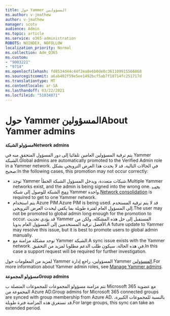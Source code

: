 ```yaml
---
title: حول Yammer المسؤولين
ms.author: v-jmathew
author: v-jmathew
manager: scotv
audience: Admin
ms.topic: article
ms.service: o365-administration
ROBOTS: NOINDEX, NOFOLLOW
localization_priority: Normal
ms.collection: Adm_O365
ms.custom:
- "9003221"
- "9714"
ms.openlocfilehash: fd8534d44c44f2ea8e6b0de8c361109915566868
ms.sourcegitcommit: a6ab402f59e5ee1492bcf5ab7f18714fc251717d
ms.translationtype: MT
ms.contentlocale: ar-SA
ms.lasthandoff: 03/22/2021
ms.locfileid: "51034871"
---
```

# <a name="about-yammer-admins"></a><span data-ttu-id="69432-102">حول Yammer المسؤولين</span><span class="sxs-lookup"><span data-stu-id="69432-102">About Yammer admins</span></span>

<span data-ttu-id="69432-103">**مسؤولو الشبكة**</span><span class="sxs-lookup"><span data-stu-id="69432-103">**Network admins**</span></span>

<span data-ttu-id="69432-104">يتم ترقية المسؤولين العامين تلقائيا إلى دور المسؤول المتحقق منه في Yammer الشبكة.</span><span class="sxs-lookup"><span data-stu-id="69432-104">Global admins are automatically promoted to the Verified Admin role in a Yammer network.</span></span> <span data-ttu-id="69432-105">في الحالات التالية، قد لا يحدث هذا العرض الترويجي بشكل صحيح:</span><span class="sxs-lookup"><span data-stu-id="69432-105">In the following cases, this promotion may not occur correctly:</span></span>

- <span data-ttu-id="69432-106">توجد Yammer شبكات متعددة، ويدخل المسؤول الشبكة الخطأ.</span><span class="sxs-lookup"><span data-stu-id="69432-106">Multiple Yammer networks exist, and the admin is being signed into the wrong one.</span></span> <span data-ttu-id="69432-107">[يجب دمج](https://docs.microsoft.com/yammer/configure-your-yammer-network/consolidate-multiple-yammer-networks) الشبكة للوصول إلى شبكة Yammer واحدة.</span><span class="sxs-lookup"><span data-stu-id="69432-107">[Network consolidation](https://docs.microsoft.com/yammer/configure-your-yammer-network/consolidate-multiple-yammer-networks) is required to get to one Yammer network.</span></span>
- <span data-ttu-id="69432-108">يتم استخدام Azure PIM.</span><span class="sxs-lookup"><span data-stu-id="69432-108">Azure PIM is being used.</span></span> <span data-ttu-id="69432-109">قد لا يتم ترقية المستخدم إلى المسؤول العام لفترة طويلة بما يكفي ليحدث العرض الترويجي.</span><span class="sxs-lookup"><span data-stu-id="69432-109">The user may not be promoted to global admin long enough for the promotion to occur.</span></span> <span data-ttu-id="69432-110">قد يؤدي تحديث Yammer المستقبل إلى حل هذه المشكلة، ولكن من الأفضل ترقية المستخدمين إلى المسؤول العام يدويا.</span><span class="sxs-lookup"><span data-stu-id="69432-110">A future update to Yammer may resolve this issue, but it is best to promote users to global admin manually.</span></span>
- <span data-ttu-id="69432-111">توجد مشكلة مزامنة مع Yammer الشبكة.</span><span class="sxs-lookup"><span data-stu-id="69432-111">A sync issue exists with the Yammer network.</span></span> <span data-ttu-id="69432-112">في هذه الحالة، سيكون طلب الدعم مطلوبا لمزيد من التحقيق.</span><span class="sxs-lookup"><span data-stu-id="69432-112">In this case a support request will be required for further investigation.</span></span>

<span data-ttu-id="69432-113">لمزيد من المعلومات حول Yammer المسؤولين، راجع إدارة Yammer [المسؤولين](https://docs.microsoft.com/yammer/manage-yammer-users/manage-yammer-admins).</span><span class="sxs-lookup"><span data-stu-id="69432-113">For more information about Yammer admin roles, see [Manage Yammer admins](https://docs.microsoft.com/yammer/manage-yammer-users/manage-yammer-admins).</span></span>

<span data-ttu-id="69432-114">**مسؤولو المجموعة**</span><span class="sxs-lookup"><span data-stu-id="69432-114">**Group admins**</span></span>

<span data-ttu-id="69432-115">تتم مزامنة مسؤولو المجموعات للمجموعات المتصلة ب Microsoft 365 مع عضوية المجموعة من Azure AD.</span><span class="sxs-lookup"><span data-stu-id="69432-115">Group admins for Microsoft 365 connected groups are synced with group membership from Azure AD.</span></span> <span data-ttu-id="69432-116">بالنسبة للمجموعات الكبيرة، قد تستغرق هذه المزامنة فترة طويلة.</span><span class="sxs-lookup"><span data-stu-id="69432-116">For large groups, this sync can take an extended period.</span></span>
